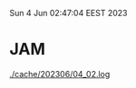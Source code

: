 Sun  4 Jun 02:47:04 EEST 2023
# JAM
<a href='./cache/202306/04_02.log'>./cache/202306/04_02.log</a>
